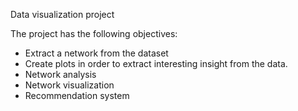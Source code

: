 Data visualization project

The project has the following objectives:
- Extract a network from the dataset
- Create plots in order to extract interesting insight from the data.
- Network analysis
- Network visualization
- Recommendation system
